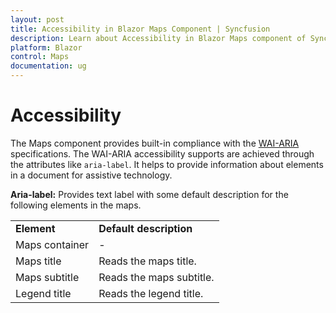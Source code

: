 ```yaml
---
layout: post
title: Accessibility in Blazor Maps Component | Syncfusion 
description: Learn about Accessibility in Blazor Maps component of Syncfusion, and more details.
platform: Blazor
control: Maps
documentation: ug
---
```


# Accessibility

The Maps component provides built-in compliance with the [WAI-ARIA](http://www.w3.org/WAI/PF/aria-practices/) specifications. The WAI-ARIA accessibility supports are achieved through the attributes like `aria-label`. It helps to provide information about elements in a document for assistive technology.

**Aria-label:** Provides text label with some default description for the following elements in the maps.

<!-- markdownlint-disable MD033 -->

<table>
    <tr>
        <td><b>Element</b></td>
        <td><b>Default description</b></td>
    </tr>
    <tr>
        <td>Maps container</td>
        <td>-</td>
    </tr>
    <tr>
        <td>Maps title</td>
        <td>Reads the maps title.</td>
    </tr>
    <tr>
        <td>Maps subtitle</td>
        <td>Reads the maps subtitle.</td>
    </tr>
    <tr>
        <td>Legend title</td>
        <td>Reads the legend title.</td>
    </tr>
</table>
